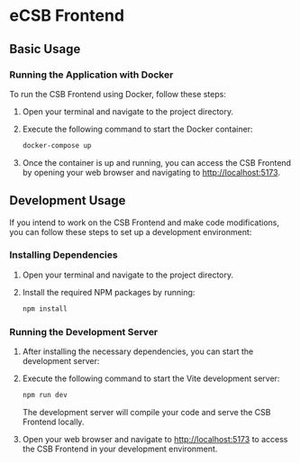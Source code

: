 # eCSB Frontend

## Basic Usage

### Running the Application with Docker

To run the CSB Frontend using Docker, follow these steps:

1. Open your terminal and navigate to the project directory.
2. Execute the following command to start the Docker container:

   ```sh
   docker-compose up
   ```

3. Once the container is up and running, you can access the CSB Frontend by opening your web browser and navigating to <http://localhost:5173>.

## Development Usage

If you intend to work on the CSB Frontend and make code modifications, you can follow these steps to set up a development environment:

### Installing Dependencies

1. Open your terminal and navigate to the project directory.
2. Install the required NPM packages by running:

   ```sh
   npm install
   ```

### Running the Development Server

1. After installing the necessary dependencies, you can start the development server:
2. Execute the following command to start the Vite development server:

   ```sh
   npm run dev
   ```

   The development server will compile your code and serve the CSB Frontend locally.

3. Open your web browser and navigate to <http://localhost:5173> to access the CSB Frontend in your development environment.
